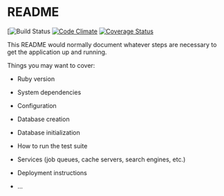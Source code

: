 # README

[![Build Status](https://codeship.com/projects/22a12e20-820e-0136-b5a3-56a2763611bb/status?branch=master)
[![Code Climate](https://codeclimate.com/github/RobertAndersonHaynes/portfolio-site/badges/gpa.svg)](https://codeclimate.com/github/RobertAndersonHaynes/portfolio-site)
[![Coverage Status](https://coveralls.io/repos/github/RobertAndersonHaynes/portfolio-site/badge.svg?branch=master)](https://coveralls.io/github/RobertAndersonHaynes/portfolio-site?branch=master)

This README would normally document whatever steps are necessary to get the
application up and running.

Things you may want to cover:

* Ruby version

* System dependencies

* Configuration

* Database creation

* Database initialization

* How to run the test suite

* Services (job queues, cache servers, search engines, etc.)

* Deployment instructions

* ...
